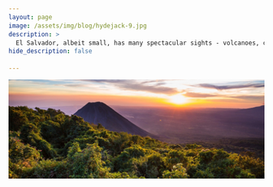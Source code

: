 ```yaml
---
layout: page
image: /assets/img/blog/hydejack-9.jpg
description: >
  El Salvador, albeit small, has many spectacular sights - volcanoes, caves, waterfalls. Find out here where to find these
hide_description: false

---
```


![Volcano](/assets/img/tours/volcano-sunset.jpg)
